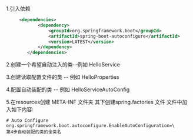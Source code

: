 1.引入依赖
```xml
     <dependencies>
            <dependency>
                <groupId>org.springframework.boot</groupId>
                <artifactId>spring-boot-autoconfigure</artifactId>
                <version>LATEST</version>
            </dependency>
        </dependencies>
```

2.创建一个希望自动注入的类--例如 HelloService 

3.创建读取配置文件的类 -- 例如 HelloProperties

4.配置自动装配的类 -- 例如 HelloServiceAutoConfig

5.在resources创建 META-INF 文件夹 其下创建spring.factories 文件 文件中加入如下内容:
```
# Auto Configure
org.springframework.boot.autoconfigure.EnableAutoConfiguration=\
第4步自动装配的类的全类名
```